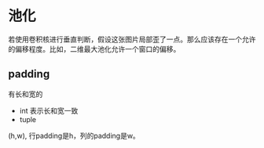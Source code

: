 # 池化

若使用卷积核进行垂直判断，假设这张图片局部歪了一点。那么应该存在一个允许的偏移程度。比如，二维最大池化允许一个窗口的偏移。

## padding
有长和宽的
* int
表示长和宽一致
* tuple

(h,w), 行padding是h，列的padding是w。
